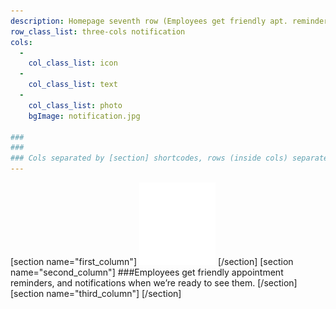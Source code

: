 ```yaml
---
description: Homepage seventh row (Employees get friendly apt. reminders)
row_class_list: three-cols notification
cols:
  -
    col_class_list: icon
  -
    col_class_list: text
  -
    col_class_list: photo
    bgImage: notification.jpg

###
###
### Cols separated by [section] shortcodes, rows (inside cols) separated by three dashes (---)
---
```

[section name="first_column"]
![New Avenue Dentistry](../../images/icon/notification.svg)
[/section]
[section name="second_column"]
###Employees get friendly appointment reminders, and notifications when we’re ready to see them.
[/section]
[section name="third_column"]
[/section]
